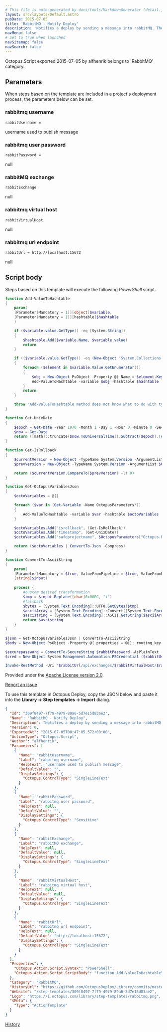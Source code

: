 ```yaml
---
# This file is auto-generated by docs/tools/MarkdownGenerator (detail.js)
layout: src/layouts/Default.astro
pubDate: 2015-07-05
title: 'RabbitMQ - Notify Deploy'
description: 'Notifies a deploy by sending a message into rabbitMQ. The message contains all octopus variables and these can be used to have some insight on the deploy. The step is very beta, it is advised to improve it to match real case scenarios.'
navMenu: false
# Set to true when launched
navSitemap: false
navSearch: false
---
```


Octopus.Script exported 2015-07-05 by alfhenrik belongs to 'RabbitMQ' category.

## Parameters

When steps based on the template are included in a project's deployment process, the parameters below can be set.


<div class="param">

### rabbitmq username

`rabbitUsername = `

username used to publish message

</div>
        
<div class="param">

### rabbitmq user password

`rabbitPassword = `

null

</div>
        
<div class="param">

### rabbitMQ exchange

`rabbitExchange`

null

</div>
        
<div class="param">

### rabbitmq virtual host

`rabbitVirtualHost`

null

</div>
        
<div class="param">

### rabbitmq url endpoint

`rabbitUrl = http://localhost:15672`

null

</div>
        

## Script body

Steps based on this template will execute the following *PowerShell* script.

```powershell
function Add-ValueToHashtable
{
    param(
    [Parameter(Mandatory = 1)][object]$variable,
    [Parameter(Mandatory = 1)][hashtable]$hashtable
    )

    if ($variable.value.GetType() -eq [System.String])
    {
        $hashtable.Add($variable.Name, $variable.value)
        return
    }

    if (($variable.value.GetType() -eq (New-Object 'System.Collections.Generic.Dictionary[String,String]').GetType()) -or ($variable.value.GetType() -eq [Hashtable]))
    {
        foreach ($element in $variable.Value.GetEnumerator())
        {
            $obj = New-Object PsObject -Property @{ Name = $element.Key; Value = $element.Value }
            Add-ValueToHashtable -variable $obj -hashtable $hashtable
        }
        return
    }

    throw "Add-ValueToHashtable method does not know what to do with type " + $variable.value.GetType().Name
}

function Get-UnixDate
{
    $epoch = Get-Date -Year 1970 -Month 1 -Day 1 -Hour 0 -Minute 0 -Second 0	
    $now = Get-Date
    return ([math]::truncate($now.ToUniversalTime().Subtract($epoch).TotalMilliSeconds))
}

function Get-IsRollback
{
    $currentVersion = New-Object -TypeName System.Version -ArgumentList $OctopusReleaseNumber
    $prevVersion = New-Object -TypeName System.Version -ArgumentList $OctopusReleasePreviousNumber

    return ($currentVersion.CompareTo($prevVersion) -lt 0)
}

function Get-OctopusVariablesJson
{
    $octoVariables = @{}

    foreach ($var in (Get-Variable -Name OctopusParameters*))
    {
        Add-ValueToHashtable -variable $var -hashtable $octoVariables
    }

    $octoVariables.Add("isrollback", (Get-IsRollback))
    $octoVariables.Add("timestamp", (Get-UnixDate))
    $octoVariables.Add("safeprojectname", $OctopusParameters["Octopus.Project.Name"].Replace(" ", "_"))

    return ($octoVariables | ConvertTo-Json -Compress)
}

function ConvertTo-AsciiString
{
    param(  
    [Parameter(Mandatory = $true, ValueFromPipeline = $true, ValueFromPipelineByPropertyName = $true)]
    [string]$input)
    
    process {
        #custom desired transformation
        $tmp = $input.Replace([char]0x00EC, "i")
        #fallback
        $bytes = [System.Text.Encoding]::UTF8.GetBytes($tmp)
        $asciiArray = [System.Text.Encoding]::Convert([System.Text.Encoding]::UTF8, [System.Text.Encoding]::ASCII, $bytes)
        $ascistring = [System.Text.Encoding]::ASCII.GetString($asciiArray)
        return $ascistring
    }
}

$json = Get-OctopusVariablesJson | ConvertTo-AsciiString
$body = New-Object PsObject -Property @{ properties = @{}; routing_key = "#"; payload = $json; payload_encoding = "string" } | ConvertTo-Json -Compress

$securepassword = ConvertTo-SecureString $rabbitPassword -AsPlainText -Force
$cred = New-Object System.Management.Automation.PSCredential ($rabbitUsername, $securepassword)

Invoke-RestMethod -Uri "$rabbitUrl/api/exchanges/$rabbitVirtualHost/$rabbitExchange/publish" -Method Post -Credential $cred -Body $body -ContentType "application/json"
```

Provided under the [Apache License version 2.0](https://github.com/OctopusDeploy/Library/blob/master/LICENSE.txt).

[Report an issue](https://github.com/OctopusDeploy/Library/issues/new?assignees=&labels=&projects=&template=bug-report.yml&title=Issue%20with%20RabbitMQ%20-%20Notify%20Deploy&step-template=RabbitMQ%20-%20Notify%20Deploy)

<div class="get-json">

To use this template in Octopus Deploy, copy the JSON below and paste it into the **Library → Step templates → Import** dialog.

```json
{
  "Id": "309f8497-7f79-4979-89a6-5d7e15d83ae2",
  "Name": "RabbitMQ - Notify Deploy",
  "Description": "Notifies a deploy by sending a message into rabbitMQ. The message contains all octopus variables and these can be used to have some insight on the deploy. The step is very beta, it is advised to improve it to match real case scenarios.",
  "Version": 0,
  "ExportedAt": "2015-07-05T08:47:05.572+00:00",
  "ActionType": "Octopus.Script",
  "Author": "alfhenrik",
  "Parameters": [
    {
      "Name": "rabbitUsername",
      "Label": "rabbitmq username",
      "HelpText": "username used to publish message",
      "DefaultValue": "",
      "DisplaySettings": {
        "Octopus.ControlType": "SingleLineText"
      }
    },
    {
      "Name": "rabbitPassword",
      "Label": "rabbitmq user password",
      "HelpText": null,
      "DefaultValue": "",
      "DisplaySettings": {
        "Octopus.ControlType": "Sensitive"
      }
    },
    {
      "Name": "rabbitExchange",
      "Label": "rabbitMQ exchange",
      "HelpText": null,
      "DefaultValue": null,
      "DisplaySettings": {
        "Octopus.ControlType": "SingleLineText"
      }
    },
    {
      "Name": "rabbitVirtualHost",
      "Label": "rabbitmq virtual host",
      "HelpText": null,
      "DefaultValue": null,
      "DisplaySettings": {
        "Octopus.ControlType": "SingleLineText"
      }
    },
    {
      "Name": "rabbitUrl",
      "Label": "rabbitmq url endpoint",
      "HelpText": null,
      "DefaultValue": "http://localhost:15672",
      "DisplaySettings": {
        "Octopus.ControlType": "SingleLineText"
      }
    }
  ],
  "Properties": {
    "Octopus.Action.Script.Syntax": "PowerShell",
    "Octopus.Action.Script.ScriptBody": "function Add-ValueToHashtable\n{\n    param(\n    [Parameter(Mandatory = 1)][object]$variable,\n    [Parameter(Mandatory = 1)][hashtable]$hashtable\n    )\n\n    if ($variable.value.GetType() -eq [System.String])\n    {\n        $hashtable.Add($variable.Name, $variable.value)\n        return\n    }\n\n    if (($variable.value.GetType() -eq (New-Object 'System.Collections.Generic.Dictionary[String,String]').GetType()) -or ($variable.value.GetType() -eq [Hashtable]))\n    {\n        foreach ($element in $variable.Value.GetEnumerator())\n        {\n            $obj = New-Object PsObject -Property @{ Name = $element.Key; Value = $element.Value }\n            Add-ValueToHashtable -variable $obj -hashtable $hashtable\n        }\n        return\n    }\n\n    throw \"Add-ValueToHashtable method does not know what to do with type \" + $variable.value.GetType().Name\n}\n\nfunction Get-UnixDate\n{\n    $epoch = Get-Date -Year 1970 -Month 1 -Day 1 -Hour 0 -Minute 0 -Second 0\t\n    $now = Get-Date\n    return ([math]::truncate($now.ToUniversalTime().Subtract($epoch).TotalMilliSeconds))\n}\n\nfunction Get-IsRollback\n{\n    $currentVersion = New-Object -TypeName System.Version -ArgumentList $OctopusReleaseNumber\n    $prevVersion = New-Object -TypeName System.Version -ArgumentList $OctopusReleasePreviousNumber\n\n    return ($currentVersion.CompareTo($prevVersion) -lt 0)\n}\n\nfunction Get-OctopusVariablesJson\n{\n    $octoVariables = @{}\n\n    foreach ($var in (Get-Variable -Name OctopusParameters*))\n    {\n        Add-ValueToHashtable -variable $var -hashtable $octoVariables\n    }\n\n    $octoVariables.Add(\"isrollback\", (Get-IsRollback))\n    $octoVariables.Add(\"timestamp\", (Get-UnixDate))\n    $octoVariables.Add(\"safeprojectname\", $OctopusParameters[\"Octopus.Project.Name\"].Replace(\" \", \"_\"))\n\n    return ($octoVariables | ConvertTo-Json -Compress)\n}\n\nfunction ConvertTo-AsciiString\n{\n    param(  \n    [Parameter(Mandatory = $true, ValueFromPipeline = $true, ValueFromPipelineByPropertyName = $true)]\n    [string]$input)\n    \n    process {\n        #custom desired transformation\n        $tmp = $input.Replace([char]0x00EC, \"i\")\n        #fallback\n        $bytes = [System.Text.Encoding]::UTF8.GetBytes($tmp)\n        $asciiArray = [System.Text.Encoding]::Convert([System.Text.Encoding]::UTF8, [System.Text.Encoding]::ASCII, $bytes)\n        $ascistring = [System.Text.Encoding]::ASCII.GetString($asciiArray)\n        return $ascistring\n    }\n}\n\n$json = Get-OctopusVariablesJson | ConvertTo-AsciiString\n$body = New-Object PsObject -Property @{ properties = @{}; routing_key = \"#\"; payload = $json; payload_encoding = \"string\" } | ConvertTo-Json -Compress\n\n$securepassword = ConvertTo-SecureString $rabbitPassword -AsPlainText -Force\n$cred = New-Object System.Management.Automation.PSCredential ($rabbitUsername, $securepassword)\n\nInvoke-RestMethod -Uri \"$rabbitUrl/api/exchanges/$rabbitVirtualHost/$rabbitExchange/publish\" -Method Post -Credential $cred -Body $body -ContentType \"application/json\""
  },
  "Category": "RabbitMQ",
  "HistoryUrl": "https://github.com/OctopusDeploy/Library/commits/master/step-templates//opt/buildagent/work/75443764cd38076d/step-templates/rabbitmq-notify-deploy.json",
  "Website": "/step-templates/309f8497-7f79-4979-89a6-5d7e15d83ae2",
  "Logo": "https://i.octopus.com/library/step-templates/rabbitmq.png",
  "$Meta": {
    "Type": "ActionTemplate"
  }
}
```

[History](https://github.com/OctopusDeploy/Library/commits/master/step-templates/https://github.com/OctopusDeploy/Library/commits/master/step-templates//opt/buildagent/work/75443764cd38076d/step-templates/rabbitmq-notify-deploy.json)

</div>
